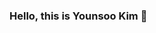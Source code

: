### Hello, this is Younsoo Kim 👋

<!--
**YounSooKimTech/YounSooKimTech** is a ✨ _special_ ✨ repository because its `README.md` (this file) appears on your GitHub profile.

Here are some ideas to get you started:

- 🔭 I’m currently working on multiple projects, including Rutgers Project
- 🌱 I’m currently learning data analysis for social science
- 👯 I’m looking to collaborate on Youtube
- 🤔 I’m looking for help with JAVA 
- 💬 Ask me about Python, R, Statistics
- 📫 How to reach me: yk2949@columbia.edu 
- 😄 Pronouns: She/Her/Hers
- ⚡ Fun fact: I like classical music, opera, and art. I am one of the wanderers of the museums.
-->
